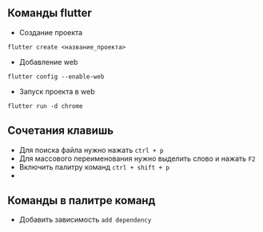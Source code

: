 ## Команды flutter
- 
  Создание проекта
```
flutter create <название_проекта>
```
- Добавление web 
```
flutter config --enable-web
```
- Запуск проекта в web

```
flutter run -d chrome
```
## Сочетания клавишь
- Для поиска файла нужно нажать `ctrl + p`
- Для массового переименования нужно выделить слово и  нажать `F2`
- Включить палитру команд  `ctrl + shift + p`
- 

## Команды в палитре команд
- Добавить зависимость `add dependency`